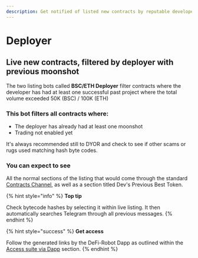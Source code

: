 ```yaml
---
description: Get notified of listed new contracts by reputable developers.
---
```


# Deployer

## Live new contracts, filtered by deployer with previous moonshot

The two listing bots called **BSC/ETH Deployer** filter contracts where the developer has had at least one successful past project where the total volume exceeded 50K (BSC) / 100K (ETH)

### This bot filters all contracts where:&#x20;

* The deployer has already had at least one moonshot
* Trading not enabled yet

It's always recommended still to DYOR and check to see if other scams or rugs used matching hash byte codes.

### You can expect to see

All the normal sections of the listing that would come through the standard [Contracts Channel](eth-bsc-contracts.md), as well as a section titled Dev's Previous Best Token.

{% hint style="info" %}
**Top tip**

Check bytecode hashes by selecting it within live listing. It then automatically searches Telegram through all previous messages.
{% endhint %}

{% hint style="success" %}
**Get access**

Follow the generated links by the DeFi-Robot Dapp as outlined within the [Access suite via Dapp](../../getting-started/access-suite-via-dapp.md) section.
{% endhint %}
